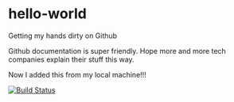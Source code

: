 # hello-world
Getting my hands dirty on Github

Github documentation is super friendly.
Hope more and more tech companies explain their stuff this way.

Now I added this from my local machine!!!

[![Build Status](https://travis-ci.com/harmiksardar/hello-world.svg?branch=master)](https://travis-ci.com/harmiksardar/hello-world)
